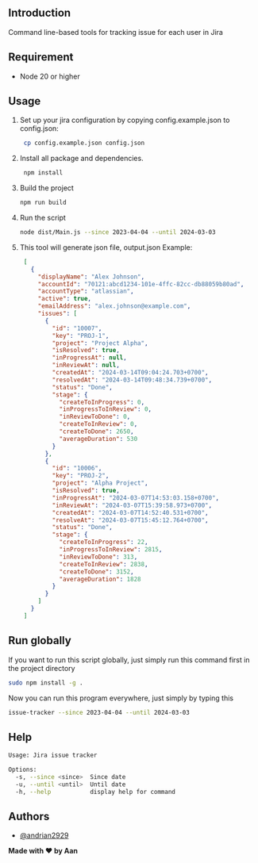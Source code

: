 ## Introduction

Command line-based tools for tracking issue for each user in Jira

## Requirement

- Node 20 or higher

## Usage

1. Set up your jira configuration by copying config.example.json to config.json:
   ```bash
    cp config.example.json config.json
   ```
2. Install all package and dependencies.
   ```bash
    npm install
   ```
3. Build the project
    ```bash
    npm run build
    ```
4. Run the script
    ```bash
    node dist/Main.js --since 2023-04-04 --until 2024-03-03
    ```
5. This tool will generate json file, output.json
   Example:
   ```json
    [
      {
        "displayName": "Alex Johnson",
        "accountId": "70121:abcd1234-101e-4ffc-82cc-db88059b80ad",
        "accountType": "atlassian",
        "active": true,
        "emailAddress": "alex.johnson@example.com",
        "issues": [
          {
            "id": "10007",
            "key": "PROJ-1",
            "project": "Project Alpha",
            "isResolved": true,
            "inProgressAt": null,
            "inReviewAt": null,
            "createdAt": "2024-03-14T09:04:24.703+0700",
            "resolvedAt": "2024-03-14T09:48:34.739+0700",
            "status": "Done",
            "stage": {
              "createToInProgress": 0,
              "inProgressToInReview": 0,
              "inReviewToDone": 0,
              "createToInReview": 0,
              "createToDone": 2650,
              "averageDuration": 530
            }
          },
          {
            "id": "10006",
            "key": "PROJ-2",
            "project": "Alpha Project",
            "isResolved": true,
            "inProgressAt": "2024-03-07T14:53:03.158+0700",
            "inReviewAt": "2024-03-07T15:39:58.973+0700",
            "createdAt": "2024-03-07T14:52:40.531+0700",
            "resolveAt": "2024-03-07T15:45:12.764+0700",
            "status": "Done",
            "stage": {
              "createToInProgress": 22,
              "inProgressToInReview": 2815,
              "inReviewToDone": 313,
              "createToInReview": 2838,
              "createToDone": 3152,
              "averageDuration": 1828
            }
          }
        ]
      }
    ]
   ```

## Run globally

If you want to run this script globally, just simply run this command first in the project directory

```bash
sudo npm install -g .
```

Now you can run this program everywhere, just simply by typing this

```bash
issue-tracker --since 2023-04-04 --until 2024-03-03
```

## Help

```bash
Usage: Jira issue tracker

Options:
  -s, --since <since>  Since date
  -u, --until <until>  Until date
  -h, --help           display help for command
```

## Authors

- [@andrian2929](https://www.github.com/andrian2929)

**Made with ❤️ by Aan**
